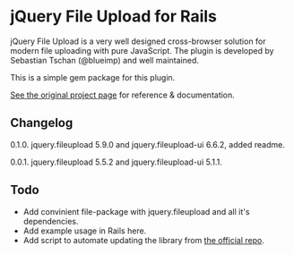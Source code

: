 # jQuery File Upload for Rails

jQuery File Upload is a very well designed cross-browser solution for modern file uploading with pure JavaScript.
The plugin is developed by Sebastian Tschan (@blueimp) and well maintained.

This is a simple gem package for this plugin.

[See the original project page][1] for reference & documentation.

## Changelog

0.1.0. jquery.fileupload 5.9.0 and jquery.fileupload-ui 6.6.2, added readme.

0.0.1. jquery.fileupload 5.5.2 and jquery.fileupload-ui 5.1.1.

## Todo

* Add convinient file-package with jquery.fileupload and all it's dependencies.
* Add example usage in Rails here.
* Add script to automate updating the library from [the official repo][1].

[1]: https://github.com/blueimp/jQuery-File-Upload
